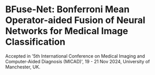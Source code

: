 # BFuse-Net: Bonferroni Mean Operator-aided Fusion of Neural Networks for Medical Image Classification
Accepted in '5th International Conference on Medical Imaging and Computer-Aided Diagnosis (MICAD)', 19 - 21 Nov 2024, University of Manchester, UK.


